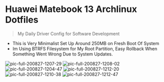 # Huawei Matebook 13 Archlinux Dotfiles

> My Daily Driver Config for Software Development

- This is Very Minimalist Set Up Around 250MB on Fresh Boot Of System
- Im Using BTRFS Filesystem for My Root Partition, Easy Rollback When Something Went Wrong Due to System Updates.

![pic-full-200827-1207-29](https://user-images.githubusercontent.com/55337687/91383172-11b70b80-e85e-11ea-8f6d-650c116dc3b7.png)
![pic-full-200827-1208-02](https://user-images.githubusercontent.com/55337687/91383166-0e238480-e85e-11ea-8d74-abb37f6a7a75.png)
![pic-full-200827-1204-47](https://user-images.githubusercontent.com/55337687/91383177-1380cf00-e85e-11ea-9c6c-d4bd2aea37dd.png)
![pic-full-200827-1212-20](https://user-images.githubusercontent.com/55337687/91383417-afaad600-e85e-11ea-9b06-44d5f69056c4.png)
![pic-full-200827-1210-38](https://user-images.githubusercontent.com/55337687/91383282-5773d400-e85e-11ea-9bc8-1846959b6df3.png)
![pic-full-200827-1212-47](https://user-images.githubusercontent.com/55337687/91383403-a9b4f500-e85e-11ea-8e61-b539f92a6288.png)


